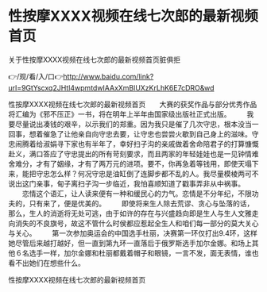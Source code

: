 # 性按摩ⅩXXX视频在线七次郎的最新视频首页
关于性按摩ⅩXXX视频在线七次郎的最新视频首页脏俱拒

👉/观/看/入/口👉http://www.baidu.com/link?url=9GtYscxq2JHtl4wpmtdwIAAxXmBlUXzKrLhK6E7cDRO&wd

性按摩ⅩXXX视频在线七次郎的最新视频首页　　大赛的获奖作品与部分优秀作品将汇编为《邪不压正》一书，将在明年上半年由国家级出版社正式出版。
　　我要尽量说出凑钱的艰辛，以示我们的郑重。因为我只是催了几次守忠，根本没当一回事，想着催急了让他亲自向守忠去要，让守忠也尝尝火歇到自己身上的滋味。守忠闹腾着给淑娟寻下家也有半年了，幸好扫子沟的亲戚做着舍命陪君子的打算慷慨赴义，满口答应了守忠提出的所有苛刻要求，而且两家的年轻娃娃也是一见钟情难舍难分，才有了姻缘，才有了两万元的进项。要不，你再急着等钱用，即使天塌下来，能把守忠怎么样？何况守忠是油缸倒了连脚步都不乱的人。我尽量模棱两可不说出这门亲事，甸子离扫子沟一步临近，我怕喜顺知道了戳事弄非从中祸事。
　　恋情这个语汇，让人读来便有一种和缓民心的力气。恋情是不分年纪，不限功夫的，只有来了，便是优美的。
　　即使将来生人除去荒谬、贪心与坠落的话，那么，生人的消逝将无处可逃，由于如许的存在与兴盛趋向即是生人与生人文雅走向消失的不良旗号，故这不管什么时侯都应惹起全生人和咱们每一部分的莫大关心与关心。
　　第一次参加奥运会的中国选手杜丽，决赛第一环仅打出9.4环，这样她尽管后来越打越好，但一直到第九环一直落后于俄罗斯选手加尔金娜。和场上其他６名选手一样，加尔金娜和杜丽都戴着帽子和眼镜，一言不发，面无表情，谁也看不出她们在想些什么。

性按摩ⅩXXX视频在线七次郎的最新视频首页
